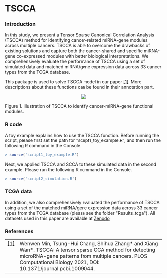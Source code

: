 # TSCCA

### Introduction

In this study, we present a Tensor Sparse Canonical Correlation Analysis (TSCCA) method for identifying cancer-related miRNA-gene modules across multiple cancers. TSCCA is able to overcome the drawbacks of existing solutions and capture both the cancer-shared and specific miRNA-gene co-expressed modules with better biological interpretations. We comprehensively evaluate the performance of TSCCA using a set of simulated data and matched miRNA/gene expression data across 33 cancer types from the TCGA database.

This package is used to solve TSCCA model in our paper <a class="footnote-reference" href="#id2" id="id1">[1]</a>. 
More descriptions about these functions can be found in their annotation part. 


<p align="center"> 
<img src="https://github.com/wenwenmin/TSCCA/blob/master/Figures/Fig1_TSCCA.png">
</p>
Figure 1. Illustration of TSCCA to identify cancer-miRNA-gene functional modules.

### R code
A toy example explains how to use the TSCCA function. Before running the script, please first set the path for "script1_toy_example.R",
and then run the following R command in the Console. 

``` r
> source('script1_toy_example.R') 
```

Next, we applied TSCCA and SCCA to these simulated data in the second example. Please run the following R command in the Console.
``` r
> source('script2_simulation.R') 
```

### TCGA data 
In addition, we also comprehensively evaluated the performance of TSCCA using a set of the matched miRNA/gene expression data across 33 cancer types from the TCGA database (please see the folder "Results_tcga"). All datasets used in this paper are available at [Zenodo](https://zenodo.org/records/14053408)

### References
<table class="docutils footnote" frame="void" id="id2" rules="none">
<colgroup><col class="label" /><col /></colgroup>
<tbody valign="top">
<tr><td class="label"><a class="fn-backref" href="#id2">[1]</a></td><td> 
Wenwen Min, Tsung-Hui Chang, Shihua Zhang* and Xiang Wan*. TSCCA: A tensor sparse CCA method for detecting microRNA-gene patterns from multiple cancers. PLOS Computational Biology 2021, DOI: 10.1371/journal.pcbi.1009044. 
</td></tr>
</tbody>
</table>
